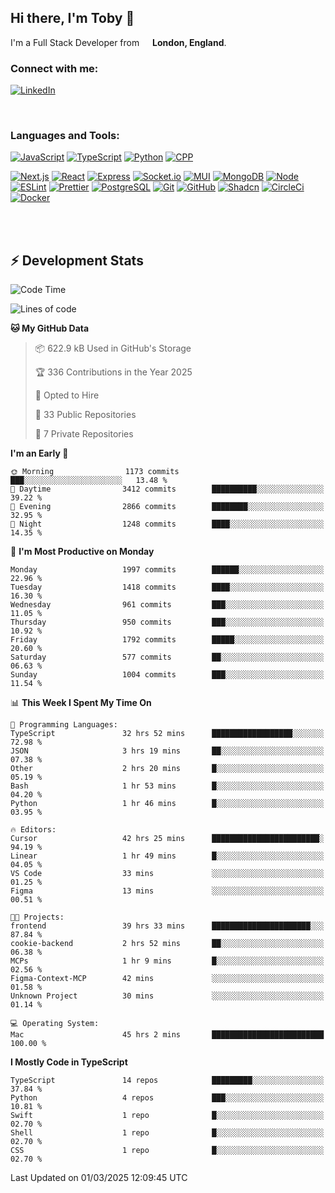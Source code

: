 ## Hi there, I'm Toby 👋

I'm a Full Stack Developer from <img src="https://cdn-icons-png.flaticon.com/512/197/197374.png" width="13" /> **London, England**.

### Connect with me:

[![LinkedIn][linkedin-shield]][linkedin-url]

<br />

### Languages and Tools:

[![JavaScript][JavaScript]][JavaScript-url] [![TypeScript][TypeScript]][TypeScript-url] [![Python][Python]][Python-url] [![CPP][CPP]][CPP-url]

[![Next.js][Next.js]][Next-url] [![React][React.js]][React-url] [![Express][Express.js]][Express-url] [![Socket.io][SocketIo]][SocketIo-url] [![MUI][MUI]][MUI-url] [![MongoDB][MongoDB]][Mongo-url] [![Node][Node.js]][Node-url] [![ESLint][ESLint]][ESLint-url] [![Prettier][Prettier]][Prettier-url] [![PostgreSQL][PostgreSQL]][PostgreSQL-url] [![Git][Git]][Git-url] [![GitHub][GitHub]][GitHub-url] [![Shadcn][Shadcn]][Shadcn-url] [![CircleCi][CircleCi]][CircleCi-url] [![Docker][Docker]][Docker-url]

<br />
<br />

## :zap: Development Stats

<!--START_SECTION:waka-->
![Code Time](http://img.shields.io/badge/Code%20Time-1%2C239%20hrs%202%20mins-blue)

![Lines of code](https://img.shields.io/badge/From%20Hello%20World%20I%27ve%20Written-3.4%20million%20lines%20of%20code-blue)

**🐱 My GitHub Data** 

> 📦 622.9 kB Used in GitHub's Storage 
 > 
> 🏆 336 Contributions in the Year 2025
 > 
> 💼 Opted to Hire
 > 
> 📜 33 Public Repositories 
 > 
> 🔑 7 Private Repositories 
 > 
**I'm an Early 🐤** 

```text
🌞 Morning                1173 commits        ███░░░░░░░░░░░░░░░░░░░░░░   13.48 % 
🌆 Daytime                3412 commits        ██████████░░░░░░░░░░░░░░░   39.22 % 
🌃 Evening                2866 commits        ████████░░░░░░░░░░░░░░░░░   32.95 % 
🌙 Night                  1248 commits        ████░░░░░░░░░░░░░░░░░░░░░   14.35 % 
```
📅 **I'm Most Productive on Monday** 

```text
Monday                   1997 commits        ██████░░░░░░░░░░░░░░░░░░░   22.96 % 
Tuesday                  1418 commits        ████░░░░░░░░░░░░░░░░░░░░░   16.30 % 
Wednesday                961 commits         ███░░░░░░░░░░░░░░░░░░░░░░   11.05 % 
Thursday                 950 commits         ███░░░░░░░░░░░░░░░░░░░░░░   10.92 % 
Friday                   1792 commits        █████░░░░░░░░░░░░░░░░░░░░   20.60 % 
Saturday                 577 commits         ██░░░░░░░░░░░░░░░░░░░░░░░   06.63 % 
Sunday                   1004 commits        ███░░░░░░░░░░░░░░░░░░░░░░   11.54 % 
```


📊 **This Week I Spent My Time On** 

```text
💬 Programming Languages: 
TypeScript               32 hrs 52 mins      ██████████████████░░░░░░░   72.98 % 
JSON                     3 hrs 19 mins       ██░░░░░░░░░░░░░░░░░░░░░░░   07.38 % 
Other                    2 hrs 20 mins       █░░░░░░░░░░░░░░░░░░░░░░░░   05.19 % 
Bash                     1 hr 53 mins        █░░░░░░░░░░░░░░░░░░░░░░░░   04.20 % 
Python                   1 hr 46 mins        █░░░░░░░░░░░░░░░░░░░░░░░░   03.95 % 

🔥 Editors: 
Cursor                   42 hrs 25 mins      ████████████████████████░   94.19 % 
Linear                   1 hr 49 mins        █░░░░░░░░░░░░░░░░░░░░░░░░   04.05 % 
VS Code                  33 mins             ░░░░░░░░░░░░░░░░░░░░░░░░░   01.25 % 
Figma                    13 mins             ░░░░░░░░░░░░░░░░░░░░░░░░░   00.51 % 

🐱‍💻 Projects: 
frontend                 39 hrs 33 mins      ██████████████████████░░░   87.84 % 
cookie-backend           2 hrs 52 mins       ██░░░░░░░░░░░░░░░░░░░░░░░   06.38 % 
MCPs                     1 hr 9 mins         █░░░░░░░░░░░░░░░░░░░░░░░░   02.56 % 
Figma-Context-MCP        42 mins             ░░░░░░░░░░░░░░░░░░░░░░░░░   01.58 % 
Unknown Project          30 mins             ░░░░░░░░░░░░░░░░░░░░░░░░░   01.14 % 

💻 Operating System: 
Mac                      45 hrs 2 mins       █████████████████████████   100.00 % 
```

**I Mostly Code in TypeScript** 

```text
TypeScript               14 repos            █████████░░░░░░░░░░░░░░░░   37.84 % 
Python                   4 repos             ███░░░░░░░░░░░░░░░░░░░░░░   10.81 % 
Swift                    1 repo              █░░░░░░░░░░░░░░░░░░░░░░░░   02.70 % 
Shell                    1 repo              █░░░░░░░░░░░░░░░░░░░░░░░░   02.70 % 
CSS                      1 repo              █░░░░░░░░░░░░░░░░░░░░░░░░   02.70 % 
```




 Last Updated on 01/03/2025 12:09:45 UTC
<!--END_SECTION:waka-->


<!-- MARKDOWN LINKS & IMAGES -->
<!-- https://www.markdownguide.org/basic-syntax/#reference-style-links -->

[CPP-url]: https://cplusplus.com/
[CPP]: https://img.shields.io/badge/-C++-blue?style=for-the-badge&logo=cplusplus
[JavaScript-url]: https://developer.mozilla.org/en-US/docs/Web/JavaScript
[JavaScript]: https://shields.io/badge/JavaScript-F7DF1E?logo=JavaScript&logoColor=000&style=for-the-badge
[TypeScript-url]: https://www.typescriptlang.org/
[TypeScript]: https://shields.io/badge/TypeScript-3178C6?logo=TypeScript&logoColor=FFF&style=for-the-badge
[Python-url]: https://www.python.org/
[Python]: https://img.shields.io/badge/python-3670A0?style=for-the-badge&logo=python&logoColor=ffdd54
[linkedin-shield]: https://img.shields.io/badge/LinkedIn-0077B5?style=for-the-badge&logo=linkedin&logoColor=white
[linkedin-url]: https://linkedin.com/in/toby-dixon-smith/
[Next.js]: https://img.shields.io/badge/next.js-000000?style=for-the-badge&logo=nextdotjs&logoColor=white
[Next-url]: https://nextjs.org/
[React.js]: https://img.shields.io/badge/React-20232A?style=for-the-badge&logo=react&logoColor=61DAFB
[React-url]: https://reactjs.org/
[Express.js]: https://img.shields.io/badge/Express.js-404D59?style=for-the-badge&logo=express
[Express-url]: https://expressjs.com/
[Node.js]: https://img.shields.io/badge/Node.js-43853D?style=for-the-badge&logo=node.js&logoColor=white
[Node-url]: https://nodejs.org/
[MongoDB]: https://img.shields.io/badge/MongoDB-4EA94B?style=for-the-badge&logo=mongodb&logoColor=white
[Mongo-url]: https://www.mongodb.com/
[ESLint]: https://img.shields.io/badge/eslint-3A33D1?style=for-the-badge&logo=eslint&logoColor=white
[ESLint-url]: https://eslint.org/
[Prettier]: https://img.shields.io/badge/prettier-1A2C34?style=for-the-badge&logo=prettier&logoColor=F7BA3E
[Prettier-url]: https://prettier.io/
[SocketIo-url]: https://socket.io/
[SocketIo]: https://img.shields.io/badge/Socket.io-010101?style=for-the-badge&logo=socket.io&badgeColor=010101
[MUI-url]: https://mui.com/
[MUI]: https://img.shields.io/badge/MUI-%230081CB.svg?style=for-the-badge&logo=mui&logoColor=white
[PostgreSQL-url]: https://www.postgresql.org/
[PostgreSQL]: https://img.shields.io/badge/postgresql-4169e1?style=for-the-badge&logo=postgresql&logoColor=white
[Git-url]: https://git-scm.com/
[Git]: https://img.shields.io/badge/GIT-E44C30?style=for-the-badge&logo=git&logoColor=white
[GitHub-url]: https://github.com/
[GitHub]: https://img.shields.io/badge/GitHub-100000?style=for-the-badge&logo=github&logoColor=white
[Shadcn-url]: https://ui.shadcn.com/
[Shadcn]: https://img.shields.io/badge/shadcn%2Fui-000?logo=shadcnui&logoColor=fff&style=for-the-badge
[CircleCi-url]: https://ui.shadcn.com/
[CircleCi]: https://img.shields.io/badge/circleci-343434?logo=circleci&logoColor=fff&style=for-the-badge
[Docker-url]: https://ui.shadcn.com/
[Docker]: https://img.shields.io/badge/docker-2496ED?logo=docker&logoColor=fff&style=for-the-badge
